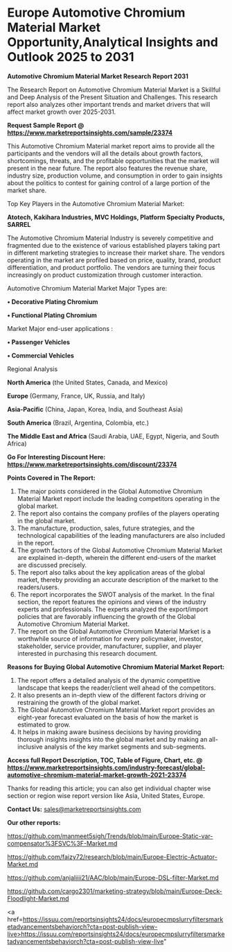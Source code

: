 # Europe Automotive Chromium Material Market Opportunity,Analytical Insights and Outlook 2025 to 2031

<strong>Automotive Chromium Material Market Research Report 2031</strong>

The Research Report on Automotive Chromium Material Market is a Skillful and Deep Analysis of the Present Situation and Challenges. This research report also analyzes other important trends and market drivers that will affect market growth over 2025-2031.

<strong>Request Sample Report @ <a href=https://www.marketreportsinsights.com/sample/23374>https://www.marketreportsinsights.com/sample/23374</a></strong>

This Automotive Chromium Material market report aims to provide all the participants and the vendors will all the details about growth factors, shortcomings, threats, and the profitable opportunities that the market will present in the near future. The report also features the revenue share, industry size, production volume, and consumption in order to gain insights about the politics to contest for gaining control of a large portion of the market share.

Top Key Players in the Automotive Chromium Material Market:

<strong>Atotech, Kakihara Industries, MVC Holdings, Platform Specialty Products, SARREL</strong>

The Automotive Chromium Material Industry is severely competitive and fragmented due to the existence of various established players taking part in different marketing strategies to increase their market share. The vendors operating in the market are profiled based on price, quality, brand, product differentiation, and product portfolio. The vendors are turning their focus increasingly on product customization through customer interaction.

Automotive Chromium Material Market Major Types are:

<strong>• Decorative Plating Chromium

• Functional Plating Chromium</strong>

Market Major end-user applications :

<strong>• Passenger Vehicles

• Commercial Vehicles</strong>

Regional Analysis

</u><strong><b>North America</b></strong> (the United States, Canada, and Mexico)

<strong><b>Europe </b></strong>(Germany, France, UK, Russia, and Italy)

<strong><b>Asia-Pacific</b></strong> (China, Japan, Korea, India, and Southeast Asia)

<strong><b>South America</b></strong> (Brazil, Argentina, Colombia, etc.)

<strong><b>The Middle East and Africa</b></strong> (Saudi Arabia, UAE, Egypt, Nigeria, and South Africa)

<strong>Go For Interesting Discount Here: <a href=https://www.marketreportsinsights.com/discount/23374>https://www.marketreportsinsights.com/discount/23374</a></strong>

<strong>Points Covered in The Report:</strong>
<ol>
  <li>The major points considered in the Global Automotive Chromium Material Market report include the leading competitors operating in the global market.</li>
  <li>The report also contains the company profiles of the players operating in the global market.</li>
  <li>The manufacture, production, sales, future strategies, and the technological capabilities of the leading manufacturers are also included in the report.</li>
  <li>The growth factors of the Global Automotive Chromium Material Market are explained in-depth, wherein the different end-users of the market are discussed precisely.</li>
  <li>The report also talks about the key application areas of the global market, thereby providing an accurate description of the market to the readers/users.</li>
  <li>The report incorporates the SWOT analysis of the market. In the final section, the report features the opinions and views of the industry experts and professionals. The experts analyzed the export/import policies that are favorably influencing the growth of the Global Automotive Chromium Material Market.</li>
  <li>The report on the Global Automotive Chromium Material Market is a worthwhile source of information for every policymaker, investor, stakeholder, service provider, manufacturer, supplier, and player interested in purchasing this research document.</li>
</ol>
<strong>Reasons for Buying Global Automotive Chromium Material Market Report:</strong>

<ol>
  <li>The report offers a detailed analysis of the dynamic competitive landscape that keeps the reader/client well ahead of the competitors.</li>
  <li>It also presents an in-depth view of the different factors driving or restraining the growth of the global market.</li>
  <li>The Global Automotive Chromium Material Market report provides an eight-year forecast evaluated on the basis of how the market is estimated to grow.</li>
  <li>It helps in making aware business decisions by having providing thorough insights insights into the global market and by making an all-inclusive analysis of the key market segments and sub-segments.</li>
</ol>
<strong>Access full Report Description, TOC, Table of Figure, Chart, etc. @ <a href=https://www.marketreportsinsights.com/industry-forecast/global-automotive-chromium-material-market-growth-2021-23374>https://www.marketreportsinsights.com/industry-forecast/global-automotive-chromium-material-market-growth-2021-23374</a></strong>


Thanks for reading this article; you can also get individual chapter wise section or region wise report version like Asia, United States, Europe.

<strong>Contact Us:</strong>
sales@marketreportsinsights.com

<strong>Our other reports:</strong>

<a href=https://github.com/manmeet5sigh/Trends/blob/main/Europe-Static-var-compensator%3FSVC%3F-Market.md>https://github.com/manmeet5sigh/Trends/blob/main/Europe-Static-var-compensator%3FSVC%3F-Market.md</a>

<a href=https://github.com/faizy72/research/blob/main/Europe-Electric-Actuator-Market.md>https://github.com/faizy72/research/blob/main/Europe-Electric-Actuator-Market.md</a>

<a href=https://github.com/anjaliiii21/AAC/blob/main/Europe-DSL-filter-Market.md>https://github.com/anjaliiii21/AAC/blob/main/Europe-DSL-filter-Market.md</a>

<a href=https://github.com/cargo2301/marketing-strategy/blob/main/Europe-Deck-Floodlight-Market.md>https://github.com/cargo2301/marketing-strategy/blob/main/Europe-Deck-Floodlight-Market.md</a>

<a href=https://issuu.com/reportsinsights24/docs/europecmpslurryfiltersmarketadvancementsbehaviorch?cta=post-publish-view-live>https://issuu.com/reportsinsights24/docs/europecmpslurryfiltersmarketadvancementsbehaviorch?cta=post-publish-view-live</a>"
